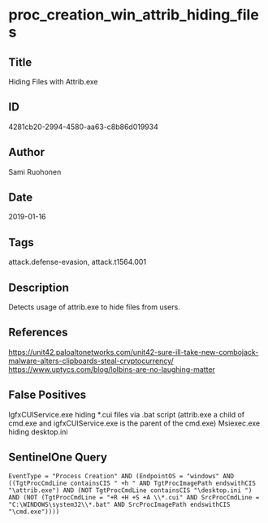 # proc_creation_win_attrib_hiding_files

## Title
Hiding Files with Attrib.exe

## ID
4281cb20-2994-4580-aa63-c8b86d019934

## Author
Sami Ruohonen

## Date
2019-01-16

## Tags
attack.defense-evasion, attack.t1564.001

## Description
Detects usage of attrib.exe to hide files from users.

## References
https://unit42.paloaltonetworks.com/unit42-sure-ill-take-new-combojack-malware-alters-clipboards-steal-cryptocurrency/
https://www.uptycs.com/blog/lolbins-are-no-laughing-matter

## False Positives
IgfxCUIService.exe hiding *.cui files via .bat script (attrib.exe a child of cmd.exe and igfxCUIService.exe is the parent of the cmd.exe)
Msiexec.exe hiding desktop.ini

## SentinelOne Query
```
EventType = "Process Creation" AND (EndpointOS = "windows" AND ((TgtProcCmdLine containsCIS " +h " AND TgtProcImagePath endswithCIS "\attrib.exe") AND (NOT TgtProcCmdLine containsCIS "\desktop.ini ") AND (NOT (TgtProcCmdLine = "+R +H +S +A \\*.cui" AND SrcProcCmdLine = "C:\WINDOWS\system32\\*.bat" AND SrcProcImagePath endswithCIS "\cmd.exe"))))

```